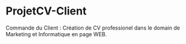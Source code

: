 # ProjetCV-Client

Commande du Client :
Création de CV professionel dans le domain de Marketing et Informatique en page WEB.
